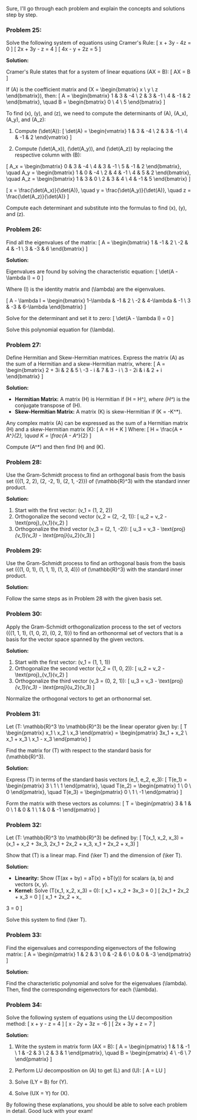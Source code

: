 
Sure, I'll go through each problem and explain the concepts and solutions step by step.

### Problem 25:
Solve the following system of equations using Cramer's Rule:
\[ x + 3y - 4z = 0 \]
\[ 2x + 3y - z = 4 \]
\[ 4x - y + 2z = 5 \]

**Solution:**

Cramer's Rule states that for a system of linear equations \(AX = B\):
\[ AX = B \]

If \(A\) is the coefficient matrix and \(X = \begin{bmatrix} x \\ y \\ z \end{bmatrix}\), then:
\[ A = \begin{bmatrix} 1 & 3 & -4 \\ 2 & 3 & -1 \\ 4 & -1 & 2 \end{bmatrix}, \quad B = \begin{bmatrix} 0 \\ 4 \\ 5 \end{bmatrix} \]

To find \(x\), \(y\), and \(z\), we need to compute the determinants of \(A\), \(A_x\), \(A_y\), and \(A_z\):

1. Compute \(\det(A)\):
\[ \det(A) = \begin{vmatrix} 1 & 3 & -4 \\ 2 & 3 & -1 \\ 4 & -1 & 2 \end{vmatrix} \]

2. Compute \(\det(A_x)\), \(\det(A_y)\), and \(\det(A_z)\) by replacing the respective column with \(B\):

\[ A_x = \begin{bmatrix} 0 & 3 & -4 \\ 4 & 3 & -1 \\ 5 & -1 & 2 \end{bmatrix}, \quad A_y = \begin{bmatrix} 1 & 0 & -4 \\ 2 & 4 & -1 \\ 4 & 5 & 2 \end{bmatrix}, \quad A_z = \begin{bmatrix} 1 & 3 & 0 \\ 2 & 3 & 4 \\ 4 & -1 & 5 \end{bmatrix} \]

\[ x = \frac{\det(A_x)}{\det(A)}, \quad y = \frac{\det(A_y)}{\det(A)}, \quad z = \frac{\det(A_z)}{\det(A)} \]

Compute each determinant and substitute into the formulas to find \(x\), \(y\), and \(z\).

### Problem 26:
Find all the eigenvalues of the matrix:
\[ A = \begin{bmatrix} 1 & -1 & 2 \\ -2 & 4 & -1 \\ 3 & -3 & 6 \end{bmatrix} \]

**Solution:**

Eigenvalues are found by solving the characteristic equation:
\[ \det(A - \lambda I) = 0 \]

Where \(I\) is the identity matrix and \(\lambda\) are the eigenvalues.

\[ A - \lambda I = \begin{bmatrix} 1-\lambda & -1 & 2 \\ -2 & 4-\lambda & -1 \\ 3 & -3 & 6-\lambda \end{bmatrix} \]

Solve for the determinant and set it to zero:
\[ \det(A - \lambda I) = 0 \]

Solve this polynomial equation for \(\lambda\).

### Problem 27:
Define Hermitian and Skew-Hermitian matrices. Express the matrix \(A\) as the sum of a Hermitian and a skew-Hermitian matrix, where:
\[ A = \begin{bmatrix} 2 + 3i & 2 & 5 \\ -3 - i & 7 & 3 - i \\ 3 - 2i & i & 2 + i \end{bmatrix} \]

**Solution:**

- **Hermitian Matrix:** A matrix \(H\) is Hermitian if \(H = H^*\), where \(H^*\) is the conjugate transpose of \(H\).
- **Skew-Hermitian Matrix:** A matrix \(K\) is skew-Hermitian if \(K = -K^*\).

Any complex matrix \(A\) can be expressed as the sum of a Hermitian matrix \(H\) and a skew-Hermitian matrix \(K\):
\[ A = H + K \]
Where:
\[ H = \frac{A + A^*}{2}, \quad K = \frac{A - A^*}{2} \]

Compute \(A^*\) and then find \(H\) and \(K\).

### Problem 28:
Use the Gram-Schmidt process to find an orthogonal basis from the basis set \(\{(1, 2, 2), (2, -2, 1), (2, 1, -2)\}\) of \(\mathbb{R}^3\) with the standard inner product.

**Solution:**

1. Start with the first vector: \(v_1 = (1, 2, 2)\)
2. Orthogonalize the second vector \(v_2 = (2, -2, 1)\):
\[ u_2 = v_2 - \text{proj}_{v_1}(v_2) \]
3. Orthogonalize the third vector \(v_3 = (2, 1, -2)\):
\[ u_3 = v_3 - \text{proj}_{v_1}(v_3) - \text{proj}_{u_2}(v_3) \]

### Problem 29:
Use the Gram-Schmidt process to find an orthogonal basis from the basis set \(\{(1, 0, 1), (1, 1, 1), (1, 3, 4)\}\) of \(\mathbb{R}^3\) with the standard inner product.

**Solution:**

Follow the same steps as in Problem 28 with the given basis set.

### Problem 30:
Apply the Gram-Schmidt orthogonalization process to the set of vectors \(\{(1, 1, 1), (1, 0, 2), (0, 2, 1)\}\) to find an orthonormal set of vectors that is a basis for the vector space spanned by the given vectors.

**Solution:**

1. Start with the first vector: \(v_1 = (1, 1, 1)\)
2. Orthogonalize the second vector \(v_2 = (1, 0, 2)\):
\[ u_2 = v_2 - \text{proj}_{v_1}(v_2) \]
3. Orthogonalize the third vector \(v_3 = (0, 2, 1)\):
\[ u_3 = v_3 - \text{proj}_{v_1}(v_3) - \text{proj}_{u_2}(v_3) \]

Normalize the orthogonal vectors to get an orthonormal set.

### Problem 31:
Let \(T: \mathbb{R}^3 \to \mathbb{R}^3\) be the linear operator given by:
\[ T \begin{pmatrix} x_1 \\ x_2 \\ x_3 \end{pmatrix} = \begin{pmatrix} 3x_1 + x_2 \\ x_1 + x_3 \\ x_1 - x_3 \end{pmatrix} \]

Find the matrix for \(T\) with respect to the standard basis for \(\mathbb{R}^3\).

**Solution:**

Express \(T\) in terms of the standard basis vectors \(e_1, e_2, e_3\):
\[ T(e_1) = \begin{pmatrix} 3 \\ 1 \\ 1 \end{pmatrix}, \quad T(e_2) = \begin{pmatrix} 1 \\ 0 \\ 0 \end{pmatrix}, \quad T(e_3) = \begin{pmatrix} 0 \\ 1 \\ -1 \end{pmatrix} \]

Form the matrix with these vectors as columns:
\[ T = \begin{pmatrix} 3 & 1 & 0 \\ 1 & 0 & 1 \\ 1 & 0 & -1 \end{pmatrix} \]

### Problem 32:
Let \(T: \mathbb{R}^3 \to \mathbb{R}^3\) be defined by:
\[ T(x_1, x_2, x_3) = (x_1 + x_2 + 3x_3, 2x_1 + 2x_2 + x_3, x_1 + 2x_2 + x_3) \]

Show that \(T\) is a linear map. Find \(\ker T\) and the dimension of \(\ker T\).

**Solution:**

- **Linearity:** Show \(T(ax + by) = aT(x) + bT(y)\) for scalars \(a, b\) and vectors \(x, y\).
- **Kernel:** Solve \(T(x_1, x_2, x_3) = 0\):
\[ x_1 + x_2 + 3x_3 = 0 \]
\[ 2x_1 + 2x_2 + x_3 = 0 \]
\[ x_1 + 2x_2 + x_

3 = 0 \]

Solve this system to find \(\ker T\).

### Problem 33:
Find the eigenvalues and corresponding eigenvectors of the following matrix:
\[ A = \begin{pmatrix} 1 & 2 & 3 \\ 0 & -2 & 6 \\ 0 & 0 & -3 \end{pmatrix} \]

**Solution:**

Find the characteristic polynomial and solve for the eigenvalues \(\lambda\). Then, find the corresponding eigenvectors for each \(\lambda\).

### Problem 34:
Solve the following system of equations using the LU decomposition method:
\[ x + y - z = 4 \]
\[ x - 2y + 3z = -6 \]
\[ 2x + 3y + z = 7 \]

**Solution:**

1. Write the system in matrix form \(AX = B\):
\[ A = \begin{pmatrix} 1 & 1 & -1 \\ 1 & -2 & 3 \\ 2 & 3 & 1 \end{pmatrix}, \quad B = \begin{pmatrix} 4 \\ -6 \\ 7 \end{pmatrix} \]

2. Perform LU decomposition on \(A\) to get \(L\) and \(U\):
\[ A = LU \]

3. Solve \(LY = B\) for \(Y\).
4. Solve \(UX = Y\) for \(X\).

By following these explanations, you should be able to solve each problem in detail. Good luck with your exam!